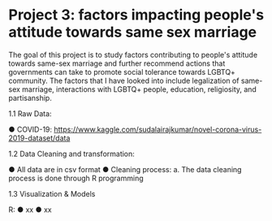 # Project 3: factors impacting people's attitude towards same sex marriage

The goal of this project is to study factors contributing to people's attitude towards same-sex marriage and further recommend actions that governments can take to promote social tolerance towards LGBTQ+ community. The factors that I have looked into include legalization of same-sex marriage, interactions with LGBTQ+ people, education, religiosity, and partisanship. 

1.1 Raw Data:

● COVID-19: https://www.kaggle.com/sudalairajkumar/novel-corona-virus-2019-dataset/data

1.2 Data Cleaning and transformation:

● All data are in csv format
● Cleaning process:
a. The data cleaning process is done through R programming

1.3 Visualization & Models

R:
● xx
● xx
